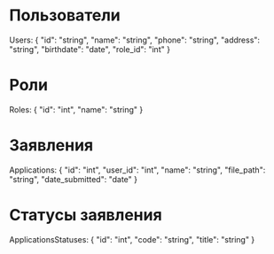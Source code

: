 # Пользователи
Users: {
    "id": "string",
    "name": "string",
    "phone": "string",
    "address": "string",
    "birthdate": "date",
    "role_id": "int"
}
# Роли
Roles: {
    "id": "int",
    "name": "string"
}
# Заявления
Applications: {
    "id": "int",
    "user_id": "int",
    "name": "string",
    "file_path": "string",
    "date_submitted": "date"
}
# Статусы заявления
ApplicationsStatuses: {
    "id": "int",
    "code": "string",
    "title": "string"
}